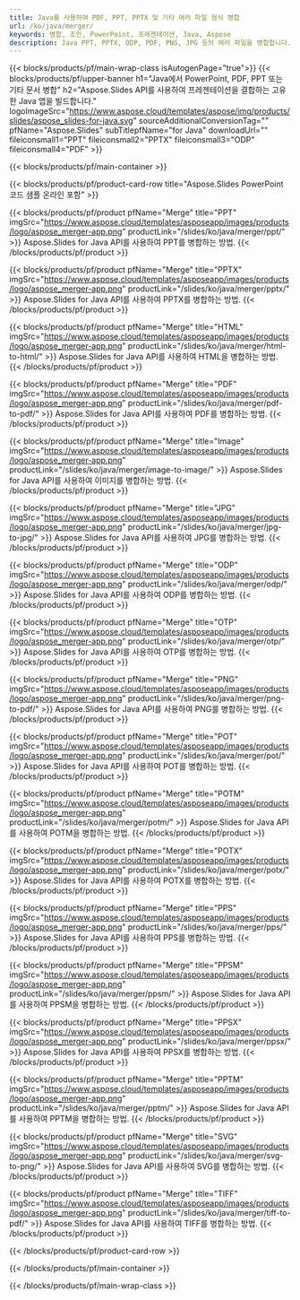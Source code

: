 ```yaml
---
title: Java를 사용하여 PDF, PPT, PPTX 및 기타 여러 파일 형식 병합
url: /ko/java/merger/
keywords: 병합, 조인, PowerPoint, 프레젠테이션, Java, Aspose
description: Java PPT, PPTX, ODP, PDF, PNG, JPG 등의 여러 파일을 병합합니다.
---
```

{{< blocks/products/pf/main-wrap-class isAutogenPage="true">}}
{{< blocks/products/pf/upper-banner h1="Java에서 PowerPoint, PDF, PPT 또는 기타 문서 병합" h2="Aspose.Slides API를 사용하여 프레젠테이션을 결합하는 고유한 Java 앱을 빌드합니다." logoImageSrc="https://www.aspose.cloud/templates/aspose/img/products/slides/aspose_slides-for-java.svg" sourceAdditionalConversionTag="" pfName="Aspose.Slides" subTitlepfName="for Java" downloadUrl="" fileiconsmall1="PPT" fileiconsmall2="PPTX" fileiconsmall3="ODP" fileiconsmall4="PDF" >}}

{{< blocks/products/pf/main-container >}}

{{< blocks/products/pf/product-card-row title="Aspose.Slides PowerPoint 코드 샘플 온라인 포함" >}}

{{< blocks/products/pf/product pfName="Merge" title="PPT" imgSrc="https://www.aspose.cloud/templates/asposeapp/images/products/logo/aspose_merger-app.png" productLink="/slides/ko/java/merger/ppt/" >}}
Aspose.Slides for Java API를 사용하여 PPT를 병합하는 방법.
{{< /blocks/products/pf/product >}}

{{< blocks/products/pf/product pfName="Merge" title="PPTX" imgSrc="https://www.aspose.cloud/templates/asposeapp/images/products/logo/aspose_merger-app.png" productLink="/slides/ko/java/merger/pptx/" >}}
Aspose.Slides for Java API를 사용하여 PPTX를 병합하는 방법.
{{< /blocks/products/pf/product >}}

{{< blocks/products/pf/product pfName="Merge" title="HTML" imgSrc="https://www.aspose.cloud/templates/asposeapp/images/products/logo/aspose_merger-app.png" productLink="/slides/ko/java/merger/html-to-html/" >}}
Aspose.Slides for Java API를 사용하여 HTML을 병합하는 방법.
{{< /blocks/products/pf/product >}}

{{< blocks/products/pf/product pfName="Merge" title="PDF" imgSrc="https://www.aspose.cloud/templates/asposeapp/images/products/logo/aspose_merger-app.png" productLink="/slides/ko/java/merger/pdf-to-pdf/" >}}
Aspose.Slides for Java API를 사용하여 PDF를 병합하는 방법.
{{< /blocks/products/pf/product >}}

{{< blocks/products/pf/product pfName="Merge" title="Image" imgSrc="https://www.aspose.cloud/templates/asposeapp/images/products/logo/aspose_merger-app.png" productLink="/slides/ko/java/merger/image-to-image/" >}}
Aspose.Slides for Java API를 사용하여 이미지를 병합하는 방법.
{{< /blocks/products/pf/product >}}

{{< blocks/products/pf/product pfName="Merge" title="JPG" imgSrc="https://www.aspose.cloud/templates/asposeapp/images/products/logo/aspose_merger-app.png" productLink="/slides/ko/java/merger/jpg-to-jpg/" >}}
Aspose.Slides for Java API를 사용하여 JPG를 병합하는 방법.
{{< /blocks/products/pf/product >}}

{{< blocks/products/pf/product pfName="Merge" title="ODP" imgSrc="https://www.aspose.cloud/templates/asposeapp/images/products/logo/aspose_merger-app.png" productLink="/slides/ko/java/merger/odp/" >}}
Aspose.Slides for Java API를 사용하여 ODP를 병합하는 방법.
{{< /blocks/products/pf/product >}}

{{< blocks/products/pf/product pfName="Merge" title="OTP" imgSrc="https://www.aspose.cloud/templates/asposeapp/images/products/logo/aspose_merger-app.png" productLink="/slides/ko/java/merger/otp/" >}}
Aspose.Slides for Java API를 사용하여 OTP를 병합하는 방법.
{{< /blocks/products/pf/product >}}

{{< blocks/products/pf/product pfName="Merge" title="PNG" imgSrc="https://www.aspose.cloud/templates/asposeapp/images/products/logo/aspose_merger-app.png" productLink="/slides/ko/java/merger/png-to-pdf/" >}}
Aspose.Slides for Java API를 사용하여 PNG를 병합하는 방법.
{{< /blocks/products/pf/product >}}

{{< blocks/products/pf/product pfName="Merge" title="POT" imgSrc="https://www.aspose.cloud/templates/asposeapp/images/products/logo/aspose_merger-app.png" productLink="/slides/ko/java/merger/pot/" >}}
Aspose.Slides for Java API를 사용하여 POT를 병합하는 방법.
{{< /blocks/products/pf/product >}}

{{< blocks/products/pf/product pfName="Merge" title="POTM" imgSrc="https://www.aspose.cloud/templates/asposeapp/images/products/logo/aspose_merger-app.png" productLink="/slides/ko/java/merger/potm/" >}}
Aspose.Slides for Java API를 사용하여 POTM을 병합하는 방법.
{{< /blocks/products/pf/product >}}

{{< blocks/products/pf/product pfName="Merge" title="POTX" imgSrc="https://www.aspose.cloud/templates/asposeapp/images/products/logo/aspose_merger-app.png" productLink="/slides/ko/java/merger/potx/" >}}
Aspose.Slides for Java API를 사용하여 POTX를 병합하는 방법.
{{< /blocks/products/pf/product >}}

{{< blocks/products/pf/product pfName="Merge" title="PPS" imgSrc="https://www.aspose.cloud/templates/asposeapp/images/products/logo/aspose_merger-app.png" productLink="/slides/ko/java/merger/pps/" >}}
Aspose.Slides for Java API를 사용하여 PPS를 병합하는 방법.
{{< /blocks/products/pf/product >}}

{{< blocks/products/pf/product pfName="Merge" title="PPSM" imgSrc="https://www.aspose.cloud/templates/asposeapp/images/products/logo/aspose_merger-app.png" productLink="/slides/ko/java/merger/ppsm/" >}}
Aspose.Slides for Java API를 사용하여 PPSM을 병합하는 방법.
{{< /blocks/products/pf/product >}}

{{< blocks/products/pf/product pfName="Merge" title="PPSX" imgSrc="https://www.aspose.cloud/templates/asposeapp/images/products/logo/aspose_merger-app.png" productLink="/slides/ko/java/merger/ppsx/" >}}
Aspose.Slides for Java API를 사용하여 PPSX를 병합하는 방법.
{{< /blocks/products/pf/product >}}

{{< blocks/products/pf/product pfName="Merge" title="PPTM" imgSrc="https://www.aspose.cloud/templates/asposeapp/images/products/logo/aspose_merger-app.png" productLink="/slides/ko/java/merger/pptm/" >}}
Aspose.Slides for Java API를 사용하여 PPTM을 병합하는 방법.
{{< /blocks/products/pf/product >}}

{{< blocks/products/pf/product pfName="Merge" title="SVG" imgSrc="https://www.aspose.cloud/templates/asposeapp/images/products/logo/aspose_merger-app.png" productLink="/slides/ko/java/merger/svg-to-png/" >}}
Aspose.Slides for Java API를 사용하여 SVG를 병합하는 방법.
{{< /blocks/products/pf/product >}}

{{< blocks/products/pf/product pfName="Merge" title="TIFF" imgSrc="https://www.aspose.cloud/templates/asposeapp/images/products/logo/aspose_merger-app.png" productLink="/slides/ko/java/merger/tiff-to-pdf/" >}}
Aspose.Slides for Java API를 사용하여 TIFF를 병합하는 방법.
{{< /blocks/products/pf/product >}}


{{< /blocks/products/pf/product-card-row >}}

{{< /blocks/products/pf/main-container >}}
    
{{< /blocks/products/pf/main-wrap-class >}}